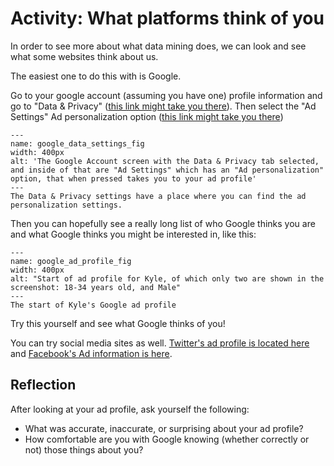 # Activity: What platforms think of you

In order to see more about what data mining does, we can look and see what some websites think about us.

The easiest one to do this with is Google.

Go to your google account (assuming you have one) profile information and go to "Data & Privacy" ([this link might take you there](https://myaccount.google.com/data-and-privacy)). Then select the "Ad Settings" Ad personalization option ([this link might take you there](https://adssettings.google.com/authenticated?hl=en&ref=my-account))

```{figure} google_data_settings.png
---
name: google_data_settings_fig
width: 400px
alt: 'The Google Account screen with the Data & Privacy tab selected, and inside of that are "Ad Settings" which has an "Ad personalization" option, that when pressed takes you to your ad profile'
---
The Data & Privacy settings have a place where you can find the ad personalization settings.
```

Then you can hopefully see a really long list of who Google thinks you are and what Google thinks you might be interested in, like this:

```{figure} google_ad_profile.png
---
name: google_ad_profile_fig
width: 400px
alt: "Start of ad profile for Kyle, of which only two are shown in the screenshot: 18-34 years old, and Male"
---
The start of Kyle's Google ad profile
```

Try this yourself and see what Google thinks of you!

You can try social media sites as well. [Twitter's ad profile is located here](https://twitter.com/settings/your_twitter_data/twitter_interests) and [Facebook's Ad information is here](https://www.facebook.com/adpreferences/ad_settings).

## Reflection
After looking at your ad profile, ask yourself the following:
- What was accurate, inaccurate, or surprising about your ad profile?
- How comfortable are you with Google knowing (whether correctly or not) those things about you?
